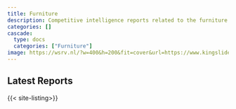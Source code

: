 ```yaml
---
title: Furniture
description: Competitive intelligence reports related to the furniture industry.
categories: []
cascade:
  type: docs
  categories: ["Furniture"]
image: https://wsrv.nl/?w=400&h=200&fit=cover&url=https://www.kingslide.com/skin/frontend/default/kingslide/images/company_rwd/banner/products_category_EpoxyCoatingDrawerSlide.webp
---
```


## Latest Reports

{{< site-listing>}}